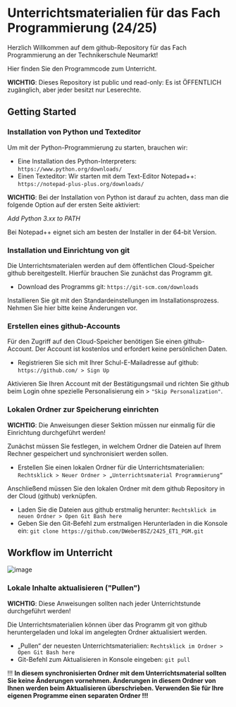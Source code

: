 # Unterrichtsmaterialien für das Fach Programmierung (24/25)

Herzlich Willkommen auf dem github-Repository für das Fach Programmierung an der Technikerschule Neumarkt!

Hier finden Sie den Programmcode zum Unterricht. 

**WICHTIG**: Dieses Repository ist public und read-only: Es ist ÖFFENTLICH zugänglich, aber jeder besitzt nur Leserechte.

## Getting Started

### Installation von Python und Texteditor
Um mit der Python-Programmierung zu starten, brauchen wir:
* Eine Installation des Python-Interpreters: `https://www.python.org/downloads/`
* Einen Texteditor: Wir starten mit dem Text-Editor Notepad++: `https://notepad-plus-plus.org/downloads/`

**WICHTIG**: Bei der Installation von Python ist darauf zu achten, dass man die folgende Option auf der ersten Seite aktiviert: 

*Add Python 3.xx to PATH*

Bei Notepad++ eignet sich am besten der Installer in der 64-bit Version.

### Installation und Einrichtung von git
Die Unterrichtsmaterialen werden auf dem öffentlichen Cloud-Speicher github bereitgestellt. Hierfür brauchen Sie zunächst das Programm git.

* Download des Programms git: `https://git-scm.com/downloads`

Installieren Sie git mit den Standardeinstellungen im Installationsprozess. Nehmen Sie hier bitte keine Änderungen vor.

### Erstellen eines github-Accounts
Für den Zugriff auf den Cloud-Speicher benötigen Sie einen github-Account. Der Account ist kostenlos und erfordert keine persönlichen Daten.

* Registrieren Sie sich mit Ihrer Schul-E-Mailadresse auf github: `https://github.com/ > Sign Up`

Aktivieren Sie Ihren Account mit der Bestätigungsmail und richten Sie github beim Login ohne spezielle Personalisierung ein > `"Skip Personalization"`.

### Lokalen Ordner zur Speicherung einrichten
**WICHTIG**: Die Anweisungen dieser Sektion müssen nur einmalig für die Einrichtung durchgeführt werden!

Zunächst müssen Sie festlegen, in welchem Ordner die Dateien auf Ihrem Rechner gespeichert und synchronisiert werden sollen. 

* Erstellen Sie einen lokalen Ordner für die Unterrichtsmaterialien: `Rechtsklick > Neuer Ordner > „Unterrichtsmaterial Programmierung“`

Anschließend müssen Sie den lokalen Ordner mit dem github Repository in der Cloud (github) verknüpfen.

* Laden Sie die Dateien aus github erstmalig herunter: `Rechtsklick im neuen Ordner > Open Git Bash here`
* Geben Sie den Git-Befehl zum erstmaligen Herunterladen in die Konsole ein: `git clone https://github.com/DWeberBSZ/2425_ET1_PGM.git`

## Workflow im Unterricht
![image](https://github.com/user-attachments/assets/b636b7b5-403a-45db-9eaa-3b0657a33bbb)

### Lokale Inhalte aktualisieren ("Pullen")

**WICHTIG**: Diese Anweisungen sollten nach jeder Unterrichtstunde durchgeführt werden!

Die Unterrichtsmaterialien können über das Programm git von github heruntergeladen und lokal im angelegten Ordner aktualisiert werden. 

* „Pullen“ der neuesten Unterrichtsmaterialien: `Rechtsklick im Ordner > Open Git Bash here`
* Git-Befehl zum Aktualisieren in Konsole eingeben: `git pull`

!!! **In diesem synchronisierten Ordner mit dem Unterrichtsmaterial sollten Sie keine Änderungen vornehmen. Änderungen in diesem Ordner von Ihnen werden beim Aktualisieren überschrieben. Verwenden Sie für Ihre eigenen Programme einen separaten Ordner !!!**
